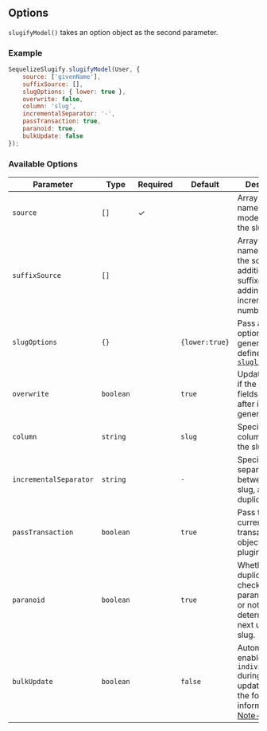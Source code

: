 ## Options

`slugifyModel()` takes an option object as the second parameter.

### Example

```javascript
SequelizeSlugify.slugifyModel(User, {
    source: ['givenName'],
    suffixSource: [],
    slugOptions: { lower: true },
    overwrite: false,
    column: 'slug',
    incrementalSeparator: '-',
    passTransaction: true,
    paranoid: true,
    bulkUpdate: false
});
```
### Available Options
| Parameter              | Type | Required | Default | Description |
| ---                    | ---  | ---      | ---     | ---         |
| `source`               | `[]` | ✓        |         | Array of field names in the model to build the slug from
| `suffixSource`         | `[]` |          |         | Array of field names to use as the source for additional suffixes (before adding incrementing numbers) |
| `slugOptions`          | `{}` |          | `{lower:true}` | Pass additional options for slug generation as defined by [`sluglife`][SL] |
| `overwrite`            | `boolean` |     | `true` | Update the slug if the source fields change after initial generation |
| `column`               | `string` |      | `slug` | Specify the column to store the slug value |
| `incrementalSeparator` | `string` |      | `-`    | Specify the separator between the slug, and the duplicate count |
| `passTransaction`      | `boolean` |     | `true` | Pass the current transaction object in to the plugin |
| `paranoid`             | `boolean` |     | `true` | Whether the duplication check will use a paranoid query or not, for determining the next unique slug. |
| `bulkUpdate`           | `boolean` |     | `false` | Automatically enable `individualHooks` during bulk updates. Read the following information: [Note-1][N1] [Note-2][N2] |


[SL]: https://github.com/jarrodconnolly/sluglife#options "Slug Life Options"
[N1]: https://sequelize.org/master/manual/hooks.html#model-hooks "individualHooks Note 1"
[N2]: https://sequelize.org/master/manual/hooks.html#many-to-many-associations "individualHooks Node 2"
